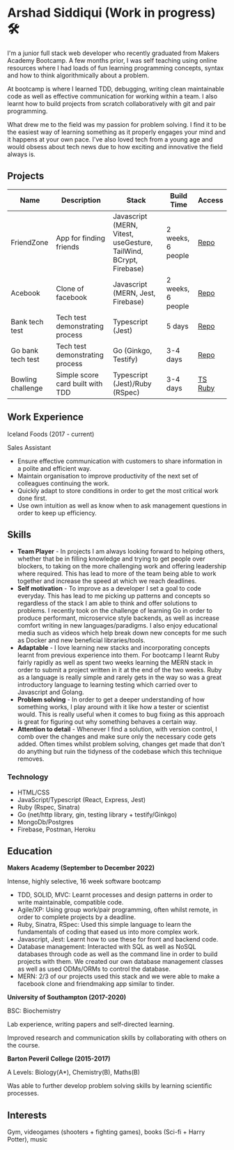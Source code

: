 # Arshad Siddiqui (Work in progress) 🛠

I'm a junior full stack web developer who recently graduated from Makers Academy Bootcamp. A few months prior, I was self teaching using online resources where I had loads of fun learning programming concepts, syntax and how to think algorithmically about a problem.

At bootcamp is where I learned TDD, debugging, writing clean maintainable code as well as effective communication for working within a team. I also learnt how to build projects from scratch collaboratively with git and pair programming.

What drew me to the field was my passion for problem solving. I find it to be the easiest way of learning something as it properly engages your mind and it happens at your own pace. I've also loved tech from a young age and would obsess about tech news due to how exciting and innovative the field always is.

## Projects

Name | Description | Stack | Build Time | Access
-----|-------------|-------|------------|--------
FriendZone | App for finding friends | Javascript (MERN, Vitest, useGesture, TailWind, BCrypt, Firebase) | 2 weeks, 6 people | [Repo](https://github.com/Dmum303/MERNsters-inc)
Acebook | Clone of facebook | Javascript (MERN, Jest, Firebase) | 2 weeks, 6 people | [Repo](https://github.com/Dmum303/acebook-team-bikini-bottom)
Bank tech test | Tech test demonstrating process | Typescript (Jest) | 5 days | [Repo](https://github.com/Arshad-Siddiqui/bank-tech-test)
Go bank tech test | Tech test demonstrating process | Go (Ginkgo, Testify) | 3-4 days | [Repo](https://github.com/Arshad-Siddiqui/go-bank-tech-test)
Bowling challenge | Simple score card built with TDD | Typescript (Jest)/Ruby (RSpec) | 3-4 days | [TS](https://github.com/Arshad-Siddiqui/bowling-challenge) [Ruby](https://github.com/Arshad-Siddiqui/bowling-challenge)

## Work Experience
Iceland Foods (2017 - current)

Sales Assistant

- Ensure effective communication with customers to share information in a polite and efficient way.
- Maintain organisation to improve productivity of the next set of colleagues continuing the work.
- Quickly adapt to store conditions in order to get the most critical work done first.
- Use own intuition as well as know when to ask management questions in order to keep up efficiency.

## Skills

- **Team Player** - In projects I am always looking forward to helping others, whether that be in filling knowledge and trying to get people over blockers, to taking on the more challenging work and offering leadership where required. This has lead to more of the team being able to work together and increase the speed at which we reach deadlines.
- **Self motivation** - To improve as a developer I set a goal to code everyday. This has lead to me picking up patterns and concepts so regardless of the stack I am able to think and offer solutions to problems. I recently took on the challenge of learning Go in order to produce performant, microservice style backends, as well as increase comfort writing in new languages/paradigms. I also enjoy educational media such as videos which help break down new concepts for me such as Docker and new beneficial libraries/tools.
- **Adaptable** - I love learning new stacks and incorporating concepts learnt from previous experience into them. For bootcamp I learnt Ruby fairly rapidly as well as spent two weeks learning the MERN stack in order to submit a project written in it at the end of the two weeks. Ruby as a language is really simple and rarely gets in the way so was a great introductory language to learning testing which carried over to Javascript and Golang.
- **Problem solving** - In order to get a deeper understanding of how something works, I play around with it like how a tester or scientist would. This is really useful when it comes to bug fixing as this approach is great for figuring out why something behaves a certain way. 
- **Attention to detail** - Whenever I find a solution, with version control, I comb over the changes and make sure only the necessary code gets added. Often times whilst problem solving, changes get made that don't do anything but ruin the tidyness of the codebase which this technique removes.

### Technology
- HTML/CSS
- JavaScript/Typescript (React, Express, Jest)
- Ruby (Rspec, Sinatra)
- Go (net/http library, gin, testing library + testify/Ginkgo)
- MongoDb/Postgres
- Firebase, Postman, Heroku

## Education

**Makers Academy (September to December 2022)**

Intense, highly selective, 16 week software bootcamp

- TDD, SOLID, MVC: Learnt processes and design patterns in order to write maintainable, compatible code.
- Agile/XP: Using group work/pair programming, often whilst remote, in order to complete projects by a deadline.
- Ruby, Sinatra, RSpec: Used this simple language to learn the fundamentals of coding that eased us into more complex work.
- Javascript, Jest: Learnt how to use these for front and backend code.
- Database management: Interacted with SQL as well as NoSQL databases through code as well as the command line in order to build projects with them. We created our own database management classes as well as used ODMs/ORMs to control the database.
- MERN: 2/3 of our projects used this stack and we were able to make a facebook clone and friendmaking app similar to tinder.

**University of Southampton (2017-2020)**

BSC: Biochemistry

Lab experience, writing papers and self-directed learning.

Improved research and communication skills by collaborating with others on the course.

**Barton Peveril College (2015-2017)**

A Levels: Biology(A*), Chemistry(B), Maths(B)

Was able to further develop problem solving skills by learning scientific processes.

## Interests

Gym, videogames (shooters + fighting games), books (Sci-fi + Harry Potter), music
